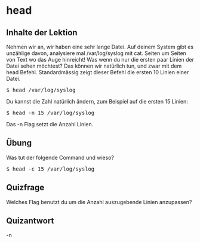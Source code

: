 # head

## Inhalte der Lektion

Nehmen wir an, wir haben eine sehr lange Datei. Auf deinem System gibt es unzählige davon, analysiere mal /var/log/syslog mit cat. Seiten um Seiten von Text wo das Auge hinreicht! Was wenn du nur die ersten paar Linien der Datei sehen möchtest? Das können wir natürlich tun, und zwar mit dem head Befehl. Standardmässig zeigt dieser Befehl die ersten 10 Linien einer Datei.

<pre>$ head /var/log/syslog</pre>

Du kannst die Zahl natürlich ändern, zum Beispiel auf die ersten 15 Linien:

<pre>$ head -n 15 /var/log/syslog</pre>

Das -n Flag setzt die Anzahl Linien. 

## Übung

Was tut der folgende Command und wieso? 

<pre>$ head -c 15 /var/log/syslog</pre>

## Quizfrage

Welches Flag benutzt du um die Anzahl auszugebende Linien anzupassen?

## Quizantwort

-n
